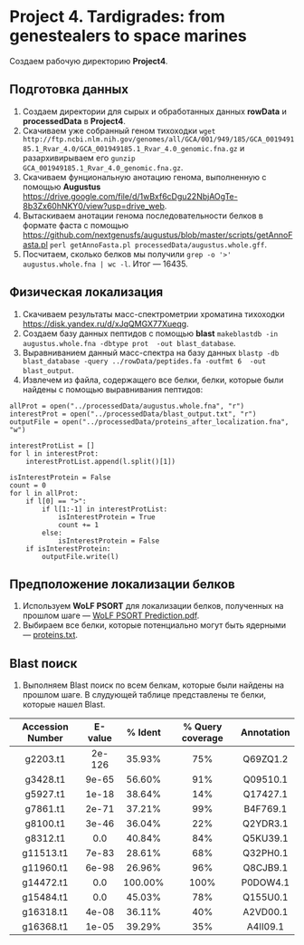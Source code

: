 # Project 4. Tardigrades: from genestealers to space marines
Создаем рабочую директорию **Project4**.

## Подготовка данных
1. Создаем директории для сырых и обработанных данных **rowData** и **processedData** в **Project4**.
2. Скачиваем уже собранный геном тихоходки `wget http://ftp.ncbi.nlm.nih.gov/genomes/all/GCA/001/949/185/GCA_001949185.1_Rvar_4.0/GCA_001949185.1_Rvar_4.0_genomic.fna.gz` и разархивирываем его `gunzip GCA_001949185.1_Rvar_4.0_genomic.fna.gz`.
3. Скачиваем фунциональную анотацию генома, выполненную с помощью **Augustus** https://drive.google.com/file/d/1wBxf6cDgu22NbjAOgTe-8b3Zx60hNKY0/view?usp=drive_web.
4. Вытаскиваем анотации генома последовательности белков в формате фаста с помощью https://github.com/nextgenusfs/augustus/blob/master/scripts/getAnnoFasta.pl `perl getAnnoFasta.pl processedData/augustus.whole.gff`.
5. Посчитаем, сколько белков мы получили `grep -o '>' augustus.whole.fna | wc -l`. Итог — 16435.

## Физическая локализация
1. Скачиваем результаты масс-спектрометрии хроматина тихоходки https://disk.yandex.ru/d/xJqQMGX77Xueqg.
2. Создаем базу данных пептидов с помощью **blast** `makeblastdb -in augustus.whole.fna -dbtype prot  -out blast_database`.
3. Выравниванием данный масс-спектра на базу данных `blastp -db blast_database -query ../rowData/peptides.fa -outfmt 6  -out blast_output`.
4. Извлечем из файла, содержащего все белки, белки, которые были найдены с помощью выравнивания пептидов:
```
allProt = open("../processedData/augustus.whole.fna", "r")
interestProt = open("../processedData/blast_output.txt", "r")
outputFile = open("../processedData/proteins_after_localization.fna", "w")

interestProtList = []
for l in interestProt:
    interestProtList.append(l.split()[1])

isInterestProtein = False
count = 0
for l in allProt:
    if l[0] == ">":
        if l[1:-1] in interestProtList:
            isInterestProtein = True
            count += 1
        else:
            isInterestProtein = False
    if isInterestProtein:
        outputFile.write(l)
```

## Предположение локализации белков
1. Используем **WoLF PSORT** для локализации белков, полученных на прошлом шаге — [WoLF PSORT Prediction.pdf](https://github.com/Daniil-Vlasenko/IBBioinformaticsWorkshop/files/10236580/WoLF.PSORT.Prediction.pdf).
2. Выбираем все белки, которые потенциально могут быть ядерными — [proteins.txt](https://github.com/Daniil-Vlasenko/IBBioinformaticsWorkshop/files/10237163/proteins.txt).

## Blast поиск
1. Выполняем Blast поиск по всем белкам, которые были найдены на прошлом шаге. В слудующей таблице представлены те белки, которые нашел Blast.

| Accession Number | E-value | % Ident | % Query coverage | Annotation |
| :---: | :---: | :---: | :---: | :---: |
| g2203.t1 | 2e-126 | 35.93% | 75% | Q69ZQ1.2 |
| g3428.t1 | 9e-65	| 56.60% | 91% | Q09510.1 |
| g5927.t1 | 1e-18 | 38.64% | 14% | Q17427.1 |
| g7861.t1 | 2e-71 | 37.21% | 99% | B4F769.1 |
| g8100.t1 | 3e-46 | 36.04% | 22% | Q2YDR3.1 |
| g8312.t1 | 0.0 | 40.84% | 84% | Q5KU39.1 |
| g11513.t1 | 7e-83 | 28.61% | 68% | Q32PH0.1 |
| g11960.t1 | 6e-98 | 26.96% | 96% | Q8CJB9.1 |
| g14472.t1 | 0.0 | 100.00% | 100% | P0DOW4.1 |
| g15484.t1 | 0.0 | 45.03% | 78% | Q155U0.1 |
| g16318.t1 | 4e-08 | 36.11% | 40% | A2VD00.1 |
| g16368.t1 | 1e-05 | 39.29% | 35% | A4II09.1 |


